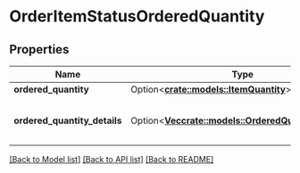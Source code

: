 # OrderItemStatusOrderedQuantity

## Properties

Name | Type | Description | Notes
------------ | ------------- | ------------- | -------------
**ordered_quantity** | Option<[**crate::models::ItemQuantity**](ItemQuantity.md)> |  | [optional]
**ordered_quantity_details** | Option<[**Vec<crate::models::OrderedQuantityDetails>**](OrderedQuantityDetails.md)> | Details of item quantity ordered. | [optional]

[[Back to Model list]](../README.md#documentation-for-models) [[Back to API list]](../README.md#documentation-for-api-endpoints) [[Back to README]](../README.md)



